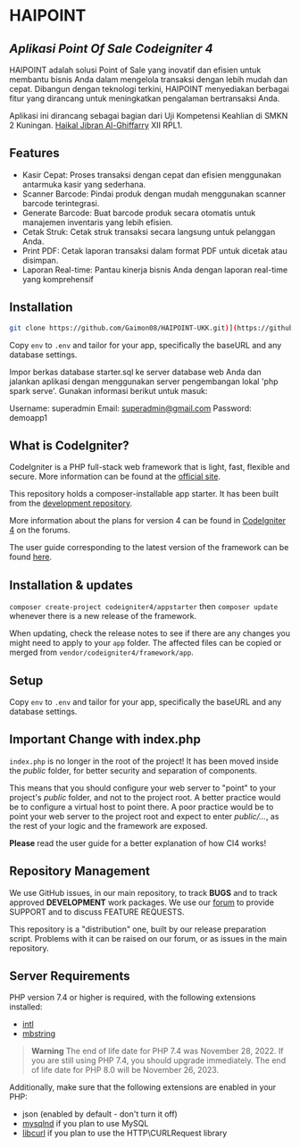 # HAIPOINT

## _Aplikasi Point Of Sale Codeigniter 4_
HAIPOINT adalah solusi Point of Sale yang inovatif dan efisien untuk membantu bisnis Anda dalam mengelola transaksi dengan lebih mudah dan cepat. Dibangun dengan teknologi terkini, HAIPOINT menyediakan berbagai fitur yang dirancang untuk meningkatkan pengalaman bertransaksi Anda.

Aplikasi ini dirancang sebagai bagian dari Uji Kompetensi Keahlian di SMKN 2 Kuningan.
[Haikal Jibran Al-Ghiffarry](https://haikaldiscoveries.my.id/#hero) XII RPL1.

## Features

- Kasir Cepat: Proses transaksi dengan cepat dan efisien menggunakan antarmuka kasir yang sederhana.
- Scanner Barcode: Pindai produk dengan mudah menggunakan scanner barcode terintegrasi.
- Generate Barcode: Buat barcode produk secara otomatis untuk manajemen inventaris yang lebih efisien.
- Cetak Struk: Cetak struk transaksi secara langsung untuk pelanggan Anda.
- Print PDF: Cetak laporan transaksi dalam format PDF untuk dicetak atau disimpan.
- Laporan Real-time: Pantau kinerja bisnis Anda dengan laporan real-time yang komprehensif

## Installation

```sh
git clone https://github.com/Gaimon08/HAIPOINT-UKK.git)](https://github.com/Gaimon08/HAIPOINT-UKK.git
```  

Copy `env` to `.env` and tailor for your app, specifically the baseURL
and any database settings.

Impor berkas database starter.sql ke server database web Anda dan jalankan aplikasi dengan menggunakan server pengembangan lokal 'php spark serve'. 
Gunakan informasi berikut untuk masuk:

Username: superadmin
Email: superadmin@gmail.com
Password: demoapp1

## What is CodeIgniter?

CodeIgniter is a PHP full-stack web framework that is light, fast, flexible and secure.
More information can be found at the [official site](https://codeigniter.com).

This repository holds a composer-installable app starter.
It has been built from the
[development repository](https://github.com/codeigniter4/CodeIgniter4).

More information about the plans for version 4 can be found in [CodeIgniter 4](https://forum.codeigniter.com/forumdisplay.php?fid=28) on the forums.

The user guide corresponding to the latest version of the framework can be found
[here](https://codeigniter4.github.io/userguide/).

## Installation & updates

`composer create-project codeigniter4/appstarter` then `composer update` whenever
there is a new release of the framework.

When updating, check the release notes to see if there are any changes you might need to apply
to your `app` folder. The affected files can be copied or merged from
`vendor/codeigniter4/framework/app`.

## Setup

Copy `env` to `.env` and tailor for your app, specifically the baseURL
and any database settings.

## Important Change with index.php

`index.php` is no longer in the root of the project! It has been moved inside the *public* folder,
for better security and separation of components.

This means that you should configure your web server to "point" to your project's *public* folder, and
not to the project root. A better practice would be to configure a virtual host to point there. A poor practice would be to point your web server to the project root and expect to enter *public/...*, as the rest of your logic and the
framework are exposed.

**Please** read the user guide for a better explanation of how CI4 works!

## Repository Management

We use GitHub issues, in our main repository, to track **BUGS** and to track approved **DEVELOPMENT** work packages.
We use our [forum](http://forum.codeigniter.com) to provide SUPPORT and to discuss
FEATURE REQUESTS.

This repository is a "distribution" one, built by our release preparation script.
Problems with it can be raised on our forum, or as issues in the main repository.

## Server Requirements

PHP version 7.4 or higher is required, with the following extensions installed:

- [intl](http://php.net/manual/en/intl.requirements.php)
- [mbstring](http://php.net/manual/en/mbstring.installation.php)

> **Warning**
> The end of life date for PHP 7.4 was November 28, 2022. If you are
> still using PHP 7.4, you should upgrade immediately. The end of life date
> for PHP 8.0 will be November 26, 2023.

Additionally, make sure that the following extensions are enabled in your PHP:

- json (enabled by default - don't turn it off)
- [mysqlnd](http://php.net/manual/en/mysqlnd.install.php) if you plan to use MySQL
- [libcurl](http://php.net/manual/en/curl.requirements.php) if you plan to use the HTTP\CURLRequest library
